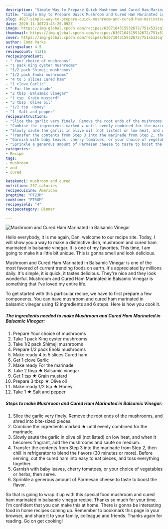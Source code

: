 ```yaml
---
description: "Simple Way to Prepare Quick Mushroom and Cured Ham Marinated in Balsamic Vinegar"
title: "Simple Way to Prepare Quick Mushroom and Cured Ham Marinated in Balsamic Vinegar"
slug: 4927-simple-way-to-prepare-quick-mushroom-and-cured-ham-marinated-in-balsamic-vinegar
date: 2020-11-30T23:45:25.092Z
image: https://img-global.cpcdn.com/recipes/6307104315932672/751x532cq70/mushroom-and-cured-ham-marinated-in-balsamic-vinegar-recipe-main-photo.jpg
thumbnail: https://img-global.cpcdn.com/recipes/6307104315932672/751x532cq70/mushroom-and-cured-ham-marinated-in-balsamic-vinegar-recipe-main-photo.jpg
cover: https://img-global.cpcdn.com/recipes/6307104315932672/751x532cq70/mushroom-and-cured-ham-marinated-in-balsamic-vinegar-recipe-main-photo.jpg
author: Emma Parks
ratingvalue: 4.5
reviewcount: 41216
recipeingredient:
- " Your choice of mushrooms"
- "1 pack King oyster mushrooms"
- "1/2 pack Shimeji mushrooms"
- "1/2 pack Enoki mushrooms"
- "4 to 5 slices Cured ham"
- "1 clove Garlic"
- " For the marinade"
- "2 tbsp  Balsamic vinegar"
- "1 tsp  Grain mustard"
- "3 tbsp  Olive oil"
- "1/2 tsp  Honey"
- "1  Salt and pepper"
recipeinstructions:
- "Slice the garlic very finely. Remove the root ends of the mushrooms, and shred into bite-sized pieces."
- "Combine the ingredients marked ★ until evenly combined for the marinade."
- "Slowly sauté the garlic in olive oil (not listed) on low heat, and when it becomes fragrant, add the mushrooms and sauté on medium."
- "Transfer the contents from Step 3 into the marinade from Step 2, then chill in refrigerator to blend the flavors (30 minutes or more). Before serving, cut the cured ham into easy to eat pieces, and toss everything together."
- "Garnish with baby leaves, cherry tomatoes, or your choice of vegetables or herbs, then serve."
- "Sprinkle a generous amount of Parmesan cheese to taste to boost the flavor."
categories:
- Recipe
tags:
- mushroom
- and
- cured

katakunci: mushroom and cured 
nutrition: 257 calories
recipecuisine: American
preptime: "PT23M"
cooktime: "PT58M"
recipeyield: "4"
recipecategory: Dinner

---
```



![Mushroom and Cured Ham Marinated in Balsamic Vinegar](https://img-global.cpcdn.com/recipes/6307104315932672/751x532cq70/mushroom-and-cured-ham-marinated-in-balsamic-vinegar-recipe-main-photo.jpg)

Hello everybody, it is me again, Dan, welcome to our recipe site. Today, I will show you a way to make a distinctive dish, mushroom and cured ham marinated in balsamic vinegar. It is one of my favorites. This time, I am going to make it a little bit unique. This is gonna smell and look delicious.



Mushroom and Cured Ham Marinated in Balsamic Vinegar is one of the most favored of current trending foods on earth. It's appreciated by millions daily. It's simple, it is quick, it tastes delicious. They're nice and they look wonderful. Mushroom and Cured Ham Marinated in Balsamic Vinegar is something that I've loved my entire life.


To get started with this particular recipe, we have to first prepare a few components. You can have mushroom and cured ham marinated in balsamic vinegar using 12 ingredients and 6 steps. Here is how you cook it.

<!--inarticleads1-->

##### The ingredients needed to make Mushroom and Cured Ham Marinated in Balsamic Vinegar:

1. Prepare  Your choice of mushrooms
1. Take 1 pack King oyster mushrooms
1. Take 1/2 pack Shimeji mushrooms
1. Prepare 1/2 pack Enoki mushrooms
1. Make ready 4 to 5 slices Cured ham
1. Get 1 clove Garlic
1. Make ready  For the marinade
1. Take 2 tbsp ★ Balsamic vinegar
1. Get 1 tsp ★ Grain mustard
1. Prepare 3 tbsp ★ Olive oil
1. Make ready 1/2 tsp ★ Honey
1. Take 1 ★ Salt and pepper




<!--inarticleads2-->

##### Steps to make Mushroom and Cured Ham Marinated in Balsamic Vinegar:

1. Slice the garlic very finely. Remove the root ends of the mushrooms, and shred into bite-sized pieces.
1. Combine the ingredients marked ★ until evenly combined for the marinade.
1. Slowly sauté the garlic in olive oil (not listed) on low heat, and when it becomes fragrant, add the mushrooms and sauté on medium.
1. Transfer the contents from Step 3 into the marinade from Step 2, then chill in refrigerator to blend the flavors (30 minutes or more). Before serving, cut the cured ham into easy to eat pieces, and toss everything together.
1. Garnish with baby leaves, cherry tomatoes, or your choice of vegetables or herbs, then serve.
1. Sprinkle a generous amount of Parmesan cheese to taste to boost the flavor.




So that is going to wrap it up with this special food mushroom and cured ham marinated in balsamic vinegar recipe. Thanks so much for your time. I'm confident that you can make this at home. There is gonna be interesting food in home recipes coming up. Remember to bookmark this page in your browser, and share it to your family, colleague and friends. Thanks again for reading. Go on get cooking!
